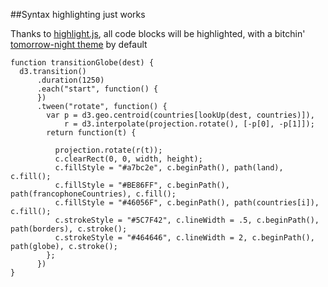 ##Syntax highlighting just works

Thanks to [highlight.js](http://highlightjs.org/), all code blocks will be highlighted, with a bitchin' [tomorrow-night theme](https://github.com/ChrisKempson/Tomorrow-Theme) by default

    function transitionGlobe(dest) {
      d3.transition()
          .duration(1250)
          .each("start", function() {
          })
          .tween("rotate", function() {
            var p = d3.geo.centroid(countries[lookUp(dest, countries)]),
                r = d3.interpolate(projection.rotate(), [-p[0], -p[1]]);
            return function(t) {

              projection.rotate(r(t));
              c.clearRect(0, 0, width, height);
              c.fillStyle = "#a7bc2e", c.beginPath(), path(land), c.fill();
              c.fillStyle = "#BE86FF", c.beginPath(), path(francophoneCountries), c.fill();
              c.fillStyle = "#46056F", c.beginPath(), path(countries[i]), c.fill();
              c.strokeStyle = "#5C7F42", c.lineWidth = .5, c.beginPath(), path(borders), c.stroke();
              c.strokeStyle = "#464646", c.lineWidth = 2, c.beginPath(), path(globe), c.stroke();
            };
          })
    }